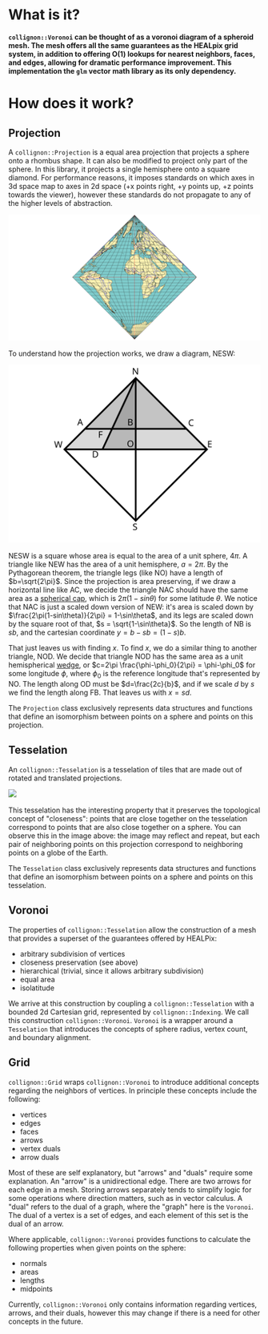 # What is it?

**`collignon::Voronoi` can be thought of as a voronoi diagram of a spheroid mesh. The mesh offers all the same guarantees as the HEALpix grid system, in addition to offering O(1) lookups for nearest neighbors, faces, and edges, allowing for dramatic performance improvement. This implementation the `glm` vector math library as its only dependency.**

# How does it work?

## Projection

A `collignon::Projection` is a equal area projection that projects a sphere onto a rhombus shape. It can also be modified to project only part of the sphere. In this library, it projects a single hemisphere onto a square diamond. For performance reasons, it imposes standards on which axes in 3d space map to axes in 2d space (+x points right, +y points up, +z points towards the viewer), however these standards do not propagate to any of the higher levels of abstraction.

![](Projection.png)

To understand how the projection works, we draw a diagram, NESW:

![](ProjectionDiagram.svg)

NESW is a square whose area is equal to the area of a unit sphere, $4\pi$. A triangle like NEW has the area of a unit hemisphere, $a=2\pi$. By the Pythagorean theorem, the triangle legs (like NO) have a length of $b=\sqrt{2\pi}$. Since the projection is area preserving, if we draw a horizontal line like AC, we decide the triangle NAC should have the same area as a [spherical cap](https://en.wikipedia.org/wiki/Spherical_cap), which is $2\pi(1-sin\theta)$ for some latitude $\theta$. We notice that NAC is just a scaled down version of NEW: it's area is scaled down by $\frac{2\pi(1-sin\theta)}{2\pi} = 1-\sin\theta$, and its legs are scaled down by the square root of that, $s = \sqrt{1-\sin\theta}$. So the length of NB is $sb$, and the cartesian coordinate $y = b-sb = (1-s)b$. 

That just leaves us with finding $x$. To find $x$, we do a similar thing to another triangle, NOD. We decide that triangle NOD has the same area as a unit hemispherical [wedge](https://en.wikipedia.org/wiki/Spherical_wedge), or $c=2\pi \frac{\phi-\phi_0}{2\pi} = \phi-\phi_0$ for some longitude $\phi$, where $\phi_0$ is the reference longitude that's represented by NO. The length along OD must be $d=\frac{2c}{b}$, and if we scale $d$ by $s$ we find the length along FB. That leaves us with $x = sd$.

The `Projection` class exclusively represents data structures and functions 
that define an isomorphism between points on a sphere and points on this projection.

## Tesselation

An `collignon::Tesselation` is a tesselation of tiles that are made out of rotated and translated projections.

![](Tesselation.png)

This tesselation has the interesting property that it preserves the topological concept of "closeness":
points that are close together on the tesselation correspond to points that are also close together on a sphere.
You can observe this in the image above: the image may reflect and repeat, 
but each pair of neighboring points on this projection correspond to neighboring points on a globe of the Earth.

The `Tesselation` class exclusively represents data structures and functions 
that define an isomorphism between points on a sphere and points on this tesselation.

## Voronoi

The properties of `collignon::Tesselation` allow the construction of a mesh that provides a superset of the guarantees offered by HEALPix:

* arbitrary subdivision of vertices
* closeness preservation (see above)
* hierarchical (trivial, since it allows arbitrary subdivision)
* equal area
* isolatitude

We arrive at this construction by coupling a `collignon::Tesselation` with a bounded 2d Cartesian grid, 
represented by `collignon::Indexing`. We call this construction `collignon::Voronoi`.
`Voronoi` is a wrapper around a `Tesselation` that introduces the concepts of sphere radius, vertex count, and boundary alignment. 

## Grid
`collignon::Grid` wraps `collignon::Voronoi` to introduce additional concepts regarding the neighbors of vertices. 
In principle these concepts include the following:
* vertices
* edges
* faces
* arrows
* vertex duals
* arrow duals

Most of these are self explanatory, but "arrows" and "duals" require some explanation.
An "arrow" is a unidirectional edge. There are two arrows for each edge in a mesh. 
Storing arrows separately tends to simplify logic for some operations where direction matters, such as in vector calculus.
A "dual" refers to the dual of a graph, where the "graph" here is the `Voronoi`. 
The dual of a vertex is a set of edges, and each element of this set is the dual of an arrow.

Where applicable, `collignon::Voronoi` provides functions to calculate the following properties when given points on the sphere:

* normals
* areas
* lengths
* midpoints

Currently, `collignon::Voronoi` only contains information regarding vertices, arrows, and their duals, 
however this may change if there is a need for other concepts in the future.
